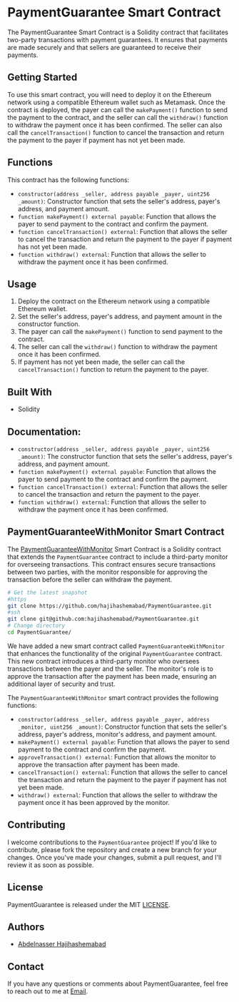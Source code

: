 # PaymentGuarantee Smart Contract

The PaymentGuarantee Smart Contract is a Solidity contract that facilitates two-party transactions with payment guarantees. It ensures that payments are made securely and that sellers are guaranteed to receive their payments. 

## Getting Started

To use this smart contract, you will need to deploy it on the Ethereum network using a compatible Ethereum wallet such as Metamask. Once the contract is deployed, the payer can call the `makePayment()` function to send the payment to the contract, and the seller can call the `withdraw()` function to withdraw the payment once it has been confirmed. The seller can also call the `cancelTransaction()` function to cancel the transaction and return the payment to the payer if payment has not yet been made.

## Functions

This contract has the following functions:

- `constructor(address _seller, address payable _payer, uint256 _amount)`: Constructor function that sets the seller's address, payer's address, and payment amount.
- `function makePayment() external payable`: Function that allows the payer to send payment to the contract and confirm the payment.
- `function cancelTransaction() external`: Function that allows the seller to cancel the transaction and return the payment to the payer if payment has not yet been made.
- `function withdraw() external`: Function that allows the seller to withdraw the payment once it has been confirmed.

## Usage

1. Deploy the contract on the Ethereum network using a compatible Ethereum wallet.
2. Set the seller's address, payer's address, and payment amount in the constructor function.
3. The payer can call the `makePayment()` function to send payment to the contract.
4. The seller can call the `withdraw()` function to withdraw the payment once it has been confirmed.
5. If payment has not yet been made, the seller can call the `cancelTransaction()` function to return the payment to the payer.

## Built With

- Solidity

## Documentation:

- `constructor(address _seller, address payable _payer, uint256 _amount)`: The constructor function that sets the seller's address, payer's address, and payment amount.
- `function makePayment() external payable`: Function that allows the payer to send payment to the contract and confirm the payment.
- `function cancelTransaction() external`: Function that allows the seller to cancel the transaction and return the payment to the payer.
- `function withdraw() external`: Function that allows the seller to withdraw the payment once it has been confirmed.

## PaymentGuaranteeWithMonitor Smart Contract
The [PaymentGuaranteeWithMonitor](PaymentGuaranteeWithMonitor.sol) Smart Contract is a Solidity contract that extends the `PaymentGuarantee` contract to include a third-party monitor for overseeing transactions.
This contract ensures secure transactions between two parties, with the monitor responsible for approving the transaction before the seller can withdraw the payment.

```bash
# Get the latest snapshot
#https
git clone https://github.com/hajihashemabad/PaymentGuarantee.git
#ssh
git clone git@github.com:hajihashemabad/PaymentGuarantee.git
# Change directory
cd PaymentGuarantee/
```
We have added a new smart contract called `PaymentGuaranteeWithMonitor` that enhances the functionality of the original `PaymentGuarantee` contract.
This new contract introduces a third-party monitor who oversees transactions between the payer and the seller. The monitor's role is to approve the transaction after the payment has been made, ensuring an additional layer of security and trust.

The `PaymentGuaranteeWithMonitor` smart contract provides the following functions:

- `constructor(address _seller, address payable _payer, address _monitor, uint256 _amount)`: Constructor function that sets the seller's address, payer's address, monitor's address, and payment amount.
- `makePayment() external payable`: Function that allows the payer to send payment to the contract and confirm the payment.
- `approveTransaction() external`: Function that allows the monitor to approve the transaction after payment has been made.
- `cancelTransaction() external`: Function that allows the seller to cancel the transaction and return the payment to the payer if payment has not yet been made.
- `withdraw() external`: Function that allows the seller to withdraw the payment once it has been approved by the monitor.

## Contributing
I welcome contributions to the `PaymentGuarantee` project! If you'd like to contribute, please fork the repository and create a new branch for your changes. Once you've made your changes, submit a pull request, and I'll review it as soon as possible.

## License
PaymentGuarantee is released under the MIT [LICENSE](LICENSE).

## Authors
- [Abdelnasser Hajihashemabad](https://github.com/hajihashemabad)

## Contact
If you have any questions or comments about PaymentGuarantee, feel free to reach out to me at [Email](mailto:info@abdelnasser.com).
